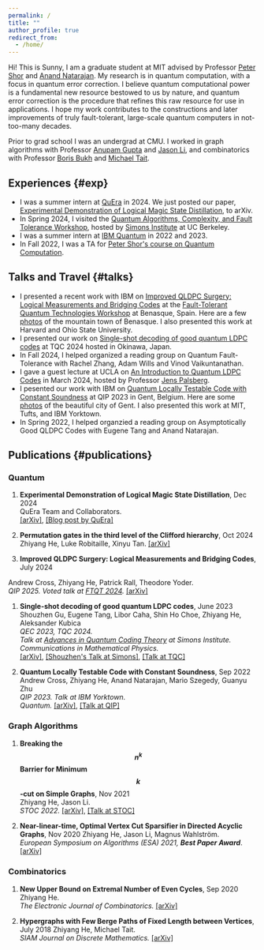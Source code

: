 ```yaml
---
permalink: /
title: ""
author_profile: true
redirect_from: 
  - /home/
---
```


<!-- ## About -->

Hi! This is Sunny, I am a graduate student at MIT advised by Professor [Peter Shor](https://math.mit.edu/~shor/) and [Anand Natarajan](https://www.mit.edu/~anandn/). My research is in quantum computation, with a focus in quantum error correction. I believe quantum computational power is a fundamental new resource bestowed to us by nature, and quantum error correction is the procedure that refines this raw resource for use in applications. I hope my work contributes to the constructions and later improvements of truly fault-tolerant, large-scale quantum computers in not-too-many decades.

Prior to grad school I was an undergrad at CMU. I worked in graph algorithms with Professor [Anupam Gupta](https://cs.nyu.edu/~anupamg/) and [Jason Li](https://q3r.github.io/), and combinatorics with Professor [Boris Bukh](https://www.borisbukh.org/) and [Michael Tait](https://sites.google.com/view/michaeltait).


## Experiences {#exp}
- I was a summer intern at [QuEra](https://www.quera.com/) in 2024. We just posted our paper, [Experimental Demonstration of Logical Magic State Distillation](https://arxiv.org/abs/2412.15165), to arXiv. 
- In Spring 2024, I visited the [Quantum Algorithms, Complexity, and Fault Tolerance Workshop](https://simons.berkeley.edu/programs/quantum-algorithms-complexity-fault-tolerance), hosted by [Simons Institute](https://simons.berkeley.edu/homepage) at UC Berkeley.
- I was a summer intern at [IBM Quantum](https://www.ibm.com/quantum) in 2022 and 2023. 
- In Fall 2022, I was a TA for [Peter Shor's course on Quantum Computation](https://math.mit.edu/~shor/435-LN/).

## Talks and Travel {#talks}
- I presented a recent work with IBM on [Improved QLDPC Surgery: Logical Measurements and Bridging Codes](https://arxiv.org/abs/2407.18393) at the [Fault-Tolerant Quantum Technologies Workshop](https://www.benasque.org/2024ftqt/) at Benasque, Spain. Here are a few [photos](/travel#Benasque) of the mountain town of Benasque. I also presented this work at Harvard and Ohio State University.
- I presented our work on [Single-shot decoding of good quantum LDPC codes](https://arxiv.org/abs/2306.12470) at TQC 2024 hosted in Okinawa, Japan. 
- In Fall 2024, I helped organized a reading group on Quantum Fault-Tolerance with Rachel Zhang, Adam Wills and Vinod Vaikuntanathan. 
- I gave a guest lecture at UCLA on [An Introduction to Quantum LDPC Codes](files/QLDPC_UCLA.pdf) in March 2024, hosted by Professor [Jens Palsberg](https://web.cs.ucla.edu/~palsberg/). 
- I pesented our work with IBM on [Quantum Locally Testable Code with Constant Soundness](https://arxiv.org/abs/2209.11405) at QIP 2023 in Gent, Belgium. Here are some [photos](/travel#Gent) of the beautiful city of Gent. I also presented this work at MIT, Tufts, and IBM Yorktown.
- In Spring 2022, I helped organzied a reading group on Asymptotically Good QLDPC Codes with Eugene Tang and Anand Natarajan.

## Publications {#publications}

### Quantum
1. __Experimental Demonstration of Logical Magic State Distillation__, Dec 2024  
QuEra Team and Collaborators.  
[[arXiv]](https://arxiv.org/abs/2412.15165), [[Blog post by QuEra]](https://www.quera.com/blog-posts/magic-state-distillation-on-logical-qubits)

1. __Permutation gates in the third level of the Clifford hierarchy__, Oct 2024  
Zhiyang He, Luke Robitaille, Xinyu Tan. 
[[arXiv]](https://arxiv.org/abs/2410.11818)

1. __Improved QLDPC Surgery: Logical Measurements and Bridging Codes__, July 2024  
<!-- [Andrew Cross](https://research.ibm.com/people/andrew-cross), __Z. He__, [Patrick Rall](https://www.patrickrall.com/), [Theodore Yoder](https://scholar.google.com/citations?user=OhiKBrsAAAAJ&hl=en) -->
Andrew Cross, Zhiyang He, Patrick Rall, Theodore Yoder.  
*QIP 2025. Voted talk at [FTQT 2024](https://www.benasque.org/2024ftqt/).* 
[[arXiv]](https://arxiv.org/abs/2407.18393)


1. __Single-shot decoding of good quantum LDPC codes__, June 2023  
Shouzhen Gu, Eugene Tang, Libor Caha, Shin Ho Choe, Zhiyang He, Aleksander Kubica  
*QEC 2023, TQC 2024.  
Talk at [Advances in Quantum Coding Theory](https://simons.berkeley.edu/workshops/advances-quantum-coding-theory) at Simons Institute.*  
*Communications in Mathematical Physics.*  
[[arXiv]](https://arxiv.org/abs/2306.12470), [[Shouzhen's Talk at Simons]](https://www.youtube.com/watch?v=ee3RmbNSBvc), [[Talk at TQC]](https://www.youtube.com/watch?v=RUClShhrqUQ)

1. __Quantum Locally Testable Code with Constant Soundness__, Sep 2022  
Andrew Cross, Zhiyang He, Anand Natarajan, Mario Szegedy, Guanyu Zhu  
*QIP 2023. Talk at IBM Yorktown.*  
*Quantum.* 
[[arXiv]](https://arxiv.org/abs/2209.11405), [[Talk at QIP]](https://www.youtube.com/watch?v=iFoAmifvfto)  
<!-- [[Quantum]](https://quantum-journal.org/papers/q-2024-10-18-1501/) -->


### Graph Algorithms

1. __Breaking the $$n^k$$ Barrier for Minimum $$k$$-cut on Simple Graphs__, Nov 2021  
Zhiyang He, Jason Li.  
*STOC 2022.*
[[arXiv]](https://arxiv.org/abs/2111.03221), [[Talk at STOC]](https://www.youtube.com/watch?v=Uo9ff0Tq2Fo)

1. __Near-linear-time, Optimal Vertex Cut Sparsifier in Directed Acyclic Graphs__, Nov 2020
Zhiyang He, Jason Li, Magnus Wahlström.  
*European Symposium on Algorithms (ESA) 2021, **Best Paper Award***. 
[[arXiv]](https://arxiv.org/abs/2011.13485)

### Combinatorics

1. __New Upper Bound on Extremal Number of Even Cycles__, Sep 2020  
Zhiyang He.  
*The Electronic Journal of Combinatorics.* 
[[arXiv]](https://arxiv.org/abs/2009.04590)

1. __Hypergraphs with Few Berge Paths of Fixed Length between Vertices__, July 2018
Zhiyang He, Michael Tait.  
*SIAM Journal on Discrete Mathematics.* 
[[arXiv]](https://arxiv.org/abs/1807.10177)






